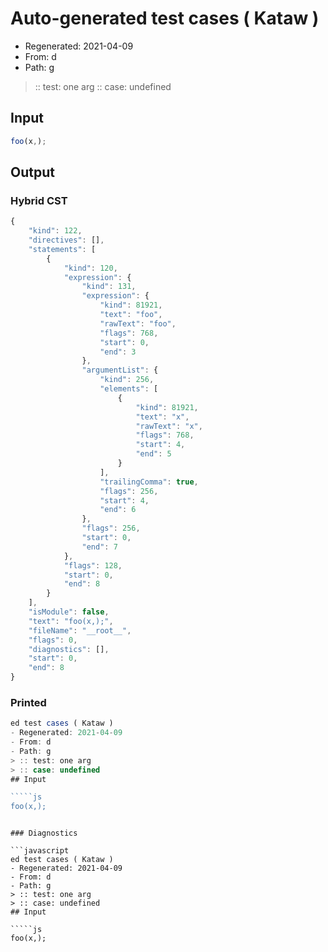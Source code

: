 # Auto-generated test cases ( Kataw )
- Regenerated: 2021-04-09
- From: d
- Path: g
> :: test: one arg
> :: case: undefined
## Input

`````js
foo(x,);
`````

## Output

### Hybrid CST

```javascript
{
    "kind": 122,
    "directives": [],
    "statements": [
        {
            "kind": 120,
            "expression": {
                "kind": 131,
                "expression": {
                    "kind": 81921,
                    "text": "foo",
                    "rawText": "foo",
                    "flags": 768,
                    "start": 0,
                    "end": 3
                },
                "argumentList": {
                    "kind": 256,
                    "elements": [
                        {
                            "kind": 81921,
                            "text": "x",
                            "rawText": "x",
                            "flags": 768,
                            "start": 4,
                            "end": 5
                        }
                    ],
                    "trailingComma": true,
                    "flags": 256,
                    "start": 4,
                    "end": 6
                },
                "flags": 256,
                "start": 0,
                "end": 7
            },
            "flags": 128,
            "start": 0,
            "end": 8
        }
    ],
    "isModule": false,
    "text": "foo(x,);",
    "fileName": "__root__",
    "flags": 0,
    "diagnostics": [],
    "start": 0,
    "end": 8
}
```

### Printed

```javascript
ed test cases ( Kataw )
- Regenerated: 2021-04-09
- From: d
- Path: g
> :: test: one arg
> :: case: undefined
## Input

`````js
foo(x,);
`````
```

### Diagnostics

```javascript
ed test cases ( Kataw )
- Regenerated: 2021-04-09
- From: d
- Path: g
> :: test: one arg
> :: case: undefined
## Input

`````js
foo(x,);
`````
```

